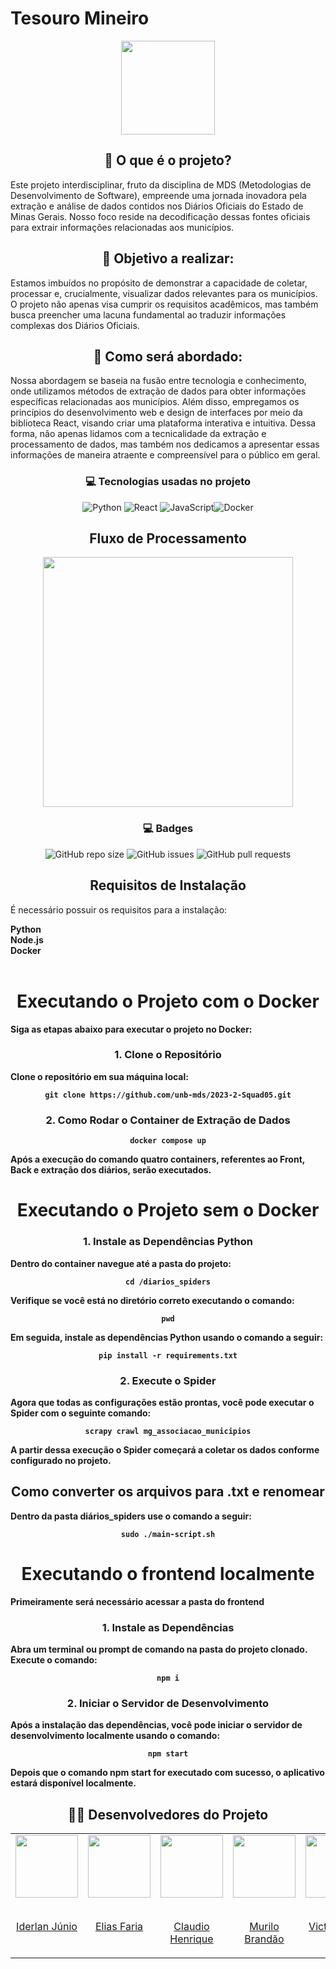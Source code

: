  
# Tesouro Mineiro

 <div align="center">
   <img src="https://github.com/unb-mds/2023-2-TesouroMineiro/assets/101422838/18e77c0e-2f6d-460c-8008-022674a15c44" width="150" height="150"
</div>
 
## 📖 O que é o projeto?

<p align="left">
Este projeto interdisciplinar, fruto da disciplina de MDS (Metodologias de Desenvolvimento de Software), empreende uma jornada inovadora pela extração e análise de dados contidos nos Diários Oficiais do Estado de Minas Gerais. Nosso foco reside na decodificação dessas fontes oficiais para extrair informações relacionadas aos municípios.
</p>

## 📖 Objetivo a realizar:

<p align="left">
Estamos imbuídos no propósito de demonstrar a capacidade de coletar, processar e, crucialmente, visualizar dados relevantes para os municípios. O projeto não apenas visa cumprir os requisitos acadêmicos, mas também busca preencher uma lacuna fundamental ao traduzir informações complexas dos Diários Oficiais.
</p>

## 📖 Como será abordado:

<p align="left">
Nossa abordagem se baseia na fusão entre tecnologia e conhecimento, onde utilizamos métodos de extração de dados para obter informações específicas relacionadas aos municípios. Além disso, empregamos os princípios do desenvolvimento web e design de interfaces por meio da biblioteca React, visando criar uma plataforma interativa e intuitiva. Dessa forma, não apenas lidamos com a tecnicalidade da extração e processamento de dados, mas também nos dedicamos a apresentar essas informações de maneira atraente e compreensível para o público em geral.
</p>

### 💻 Tecnologias usadas no projeto 
 ![Python](https://img.shields.io/badge/python-3670A0?style=for-the-badge&logo=python&logoColor=ffdd54) ![React](https://img.shields.io/badge/React-20232A?style=for-the-badge&logo=react&logoColor=61DAFB) ![JavaScript](https://img.shields.io/badge/javascript-%23323330.svg?style=for-the-badge&logo=javascript&logoColor=%23F7DF1E)![Docker](https://img.shields.io/badge/docker-%230db7ed.svg?style=for-the-badge&logo=docker&logoColor=white)

## Fluxo de Processamento

<img src="https://github.com/unb-mds/2023-2-TesouroMineiro/assets/101422838/0d5eb9ca-868a-4d6c-aacb-2b4c4b1a3dfd" width="400" height="400"/>

### 💻 Badges
![GitHub repo size](https://img.shields.io/github/repo-size/unb-mds/2023-2-Squad05-TesouroMineiro?style=for-the-badge)
![GitHub issues](https://img.shields.io/github/issues/unb-mds/2023-2-Squad05-TesouroMineiro?style=for-the-badge)
![GitHub pull requests](https://img.shields.io/github/issues-pr/unb-mds/2023-2-Squad05-TesouroMineiro?style=for-the-badge)

## Requisitos de Instalação

<p align="left">
É necessário possuir os requisitos para a instalação:
</p>

<p align="left">
<strong>
Python<br>
Node.js<br>
Docker<br>
<strong/><br>
 </p>

# Executando o Projeto com o Docker
<p align="left">
Siga as etapas abaixo para executar o projeto no Docker:
</p>

### 1. Clone o Repositório
<p align="left">
Clone o repositório em sua máquina local:
</p>

```
git clone https://github.com/unb-mds/2023-2-Squad05.git
```
### 2. Como Rodar o Container de Extração de Dados

```
docker compose up
```
<p align="left">
Após a execução do comando quatro containers, referentes ao Front, Back e extração dos diários, serão executados.
</p>

# Executando o Projeto sem o Docker

### 1. Instale as Dependências Python
<p align="left">
Dentro do container navegue até a pasta do projeto:
</p>

```
cd /diarios_spiders
```
<p align="left">
Verifique se você está no diretório correto executando o comando:
</p>

```
pwd
```
<p align="left">
Em seguida, instale as dependências Python usando o comando a seguir:
</p>

```
pip install -r requirements.txt
```
### 2. Execute o Spider
<p align="left">
Agora que todas as configurações estão prontas, você pode executar o Spider com o seguinte comando:
</p>

```
scrapy crawl mg_associacao_municipios
```
<p align="left">
A partir dessa execução o Spider começará a coletar os dados conforme configurado no projeto.
</p>

## Como converter os arquivos para .txt e renomear
<p align="left">
Dentro da pasta diários_spiders use o comando a seguir:
</p>

```
sudo ./main-script.sh
```
# Executando o frontend localmente

<p align="left">
Primeiramente será necessário acessar a pasta do frontend
</p>

### 1. Instale as Dependências
<p align="left">
Abra um terminal ou prompt de comando na pasta do projeto clonado. Execute o comando:
</p>

```
npm i
```

### 2. Iniciar o Servidor de Desenvolvimento
<p align="left">
Após a instalação das dependências, você pode iniciar o servidor de desenvolvimento localmente usando o comando:
</p>

```
npm start
```
<p align="left">
Depois que o comando npm start for executado com sucesso, o aplicativo estará disponível localmente.
</p>


## 👨‍💻 Desenvolvedores do Projeto

 <table>
  <tr>
    <td valign="top">
      <a href="https://github.com/IderlanJ" >
        <img align="center" height="100" src="https://avatars.githubusercontent.com/u/101422838?v=4" />
        <br></br>
        <p align="center">Iderlan Júnio</p>
      </a>
    </td>

  <td valign="top">
    <a href="https://github.com/EliasOliver21" >
      <img align="center" height="100" src="https://avatars.githubusercontent.com/u/101871853?v=4" />
      <br></br>
      <p align="center">Elias Faria</p>
    </a>
  </td>

  <td valign="top">
    <a href="https://github.com/claudiohsc" >
      <img align="center" height="100" src="https://avatars.githubusercontent.com/u/79493200?v=4" />
      <br></br>
      <p align="center">Claudio Henrique</p>
    </a>
  </td>

  <td valign="top">
    <a href="https://github.com/MuriloBDSR" >
      <img align="center" height="100" src="https://avatars.githubusercontent.com/u/119528344?v=4" />
      <br></br>
      <p align="center">Murilo Brandão</p>
    </a>
  </td>

  <td valign="top">
    <a href="https://github.com/VictorGCOSTA" >
      <img align="center" height="100" src="https://avatars.githubusercontent.com/u/100495785?v=4" />
      <br></br>
      <p align="center">Victor Hugo</p>
    </a>
  </td>
  
  <td valign="top">
    <a href="https://github.com/Pedrin0030" >
      <img align="center" height="100" src="https://avatars.githubusercontent.com/u/129682770?v=4" />
      <br></br>
      <p align="center">Pedro Paulo</p>
    </a>
  </td>
    
    
  </tr>
</table>
